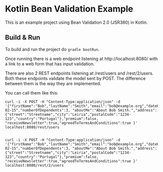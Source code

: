 # Kotlin Bean Validation Example 

This is an example project using Bean Validation 2.0 (JSR380) in Kotlin.


## Build & Run

To build and run the project do `gradle bootRun`.

Once running there is a web endpoint listening at http://localhost:8080/ with a link to a web form that has input validation.

There are also 2 REST endpoints listening at /rest/users and /rest/2/users. 
Both these endpoints validate the model sent by POST. The difference between them is the way they are implemented. 

You can call them like this:  
```
curl -i -X POST -H "Content-Type:application/json" -d '{"firstName":"Bob","lastName":"Smith","email":"bob@example.org","dateOfBirth":"1970-02-15","numberOfDependents":3, "aboutMe":"About Bob Smith.","address":{"street":"Streetname","city":"Leiria","postalCode":"1234-123","country":"Portugal"},"premium":false, "receiveNewsletter":true,"agreedToTermsAndConditions":true }' localhost:8080/rest/users
```

```

curl -i -X POST -H "Content-Type:application/json" -d '{"firstName":"Bob","lastName":"Smith","email":"bob@example.org","dateOfBirth":"1970-02-15","numberOfDependents":3, "aboutMe":"About Bob Smith.","address":{"street":"Streetname","city":"Leiria","postalCode":"1234-123","country":"Portugal"},"premium":false, "receiveNewsletter":true,"agreedToTermsAndConditions":true }' localhost:8080/rest/2/users
```

